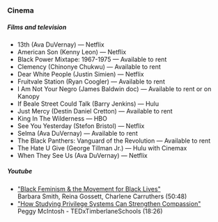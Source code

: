 ### Cinema
##### Films and television
* 13th (Ava DuVernay) — Netflix
* American Son (Kenny Leon) — Netflix
* Black Power Mixtape: 1967-1975 — Available to rent
* Clemency (Chinonye Chukwu) — Available to rent
* Dear White People (Justin Simien) — Netflix
* Fruitvale Station (Ryan Coogler) — Available to rent
* I Am Not Your Negro (James Baldwin doc) — Available to rent or on Kanopy
* If Beale Street Could Talk (Barry Jenkins) — Hulu
* Just Mercy (Destin Daniel Cretton) — Available to rent
* King In The Wilderness  — HBO
* See You Yesterday (Stefon Bristol) — Netflix
* Selma (Ava DuVernay) — Available to rent
* The Black Panthers: Vanguard of the Revolution — Available to rent
* The Hate U Give (George Tillman Jr.) — Hulu with Cinemax
* When They See Us (Ava DuVernay) — Netflix

##### Youtube
* ["Black Feminism & the Movement for Black Lives" ](https://youtu.be/eV3nnFheQRo) <br> Barbara Smith, Reina Gossett, Charlene Carruthers (50:48)
* ["How Studying Privilege Systems Can Strengthen Compassion"](https://youtu.be/e-BY9UEewHw)  <br> Peggy McIntosh - TEDxTimberlaneSchools (18:26)
